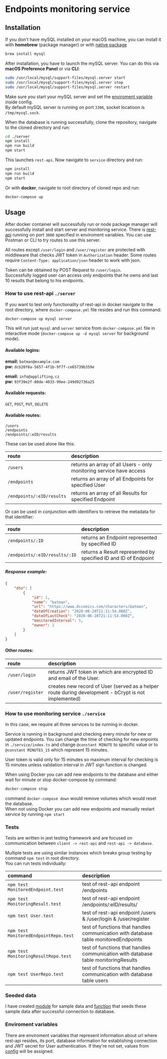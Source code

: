 # Endpoints monitoring service

## Installation

If you don't have mySQL installed on your macOS machine, you can install it with **homebrew** (package manager) or with [native package](https://dev.mysql.com/doc/mysql-osx-excerpt/5.7/en/osx-installation-pkg.html)

```bash
brew install mysql
```

After installation, you have to launch the mySQL server. You can do this via **macOS Preference Panel** or via **CLI**:

```bash
sudo /usr/local/mysql/support-files/mysql.server start
sudo /usr/local/mysql/support-files/mysql.server stop
sudo /usr/local/mysql/support-files/mysql.server restart
```

Make sure you start your mySQL server and set the [enviroment variable](#Enviroment-variables) inside config.\
By default mySQL server is running on port `3306`, socket locatioon is `/tmp/mysql.sock`.

When the database is running successfully, clone the repository, navigate to the cloned directory and run:

```bash
cd ./server
npm install
npm run build
npm start
```

This launches `rest-api`. Now navigate to `service` directory and run:

```bash
npm install
npm run build
npm start
```

Or with **docker**, navigate to root directory of cloned repo and run:

```bash
docker-compose up
```

## Usage

After docker container will successfully run or node package manager will successfully install and start server and monitoring service.
There is [rest-api](http://localhost:3000) running on port `3000` specified in enviroment variables. You can use Postman or CLI to try routes to use this server.

All routes except `/user/login` and `/user/register` are protected with middleware that checks JWT token in `Authorization` header. Some routes require `Content-Type: application/json` header to work with json.

Token can be obtained by POST Request to `/user/login`.\
Successfully logged user can access only endpoints that he owns and last 10 results that belong to his endpoints.

### How to use rest-api `./server`

If you want to test only functionality of rest-api in docker navigate to the root directory, where `docker-compose.yml` file resides and run this command:

```bash
docker-compose up mysql server
```

This will run just `mysql` and `server` service from `docker-compose.yml` file in interactive mode (`docker-compose up -d mysql server` for background mode).

#### Available logins:

**email:** `batman@example.com`\
**pw:** `dcb20f8a-5657-4f1b-9f7f-ce65739b359e`

**email:** `info@applifting.cz`\
**pw:** `93f39e2f-80de-4033-99ee-249d92736a25`

#### Available requests:

`GET`, `POST`, `PUT`, `DELETE`

#### Available routes:

`/users`\
`/endpoints`\
`/endpoints/:eID/results`

These can be used alone like this:

| route                     | description                                                         |
| :------------------------ | :------------------------------------------------------------------ |
| `/users`                  | returns an array of all Users - only monitoring service have access |
| `/endpoints`              | returns an array of all Endpoints for specified User                |
| `/endpoints/:eID/results` | returns an array of all Results for specified Endpoint              |

Or can be used in conjunction with identifiers to retrieve the metadata for that identifier:

| route                         | description                                                     |
| :---------------------------- | :-------------------------------------------------------------- |
| `/endpoints/:ID`              | returns an Endpoint represented by specified ID                 |
| `/endpoints/:eID/results/:ID` | returns a Result represented by specified ID and ID of Endpoint |

##### Response example:

```json
{
    "dto": [
        {
            "id": 1,
            "name": "batman",
            "url": "https://www.dccomics.com/characters/batman",
            "dateOfCreation": "2020-06-28T21:11:54.000Z",
            "dateOfLastCheck": "2020-06-28T21:11:54.000Z",
            "monitoredInterval": 5,
            "owner": 2
        }
    ]
}
```

#### Other routes:

| route            | description                                                                                          |
| :--------------- | :--------------------------------------------------------------------------------------------------- |
| `/user/login`    | returns JWT token in which are encrypted ID and email of the User.                                   |
| `/user/register` | creates new record of User (served as a helper route during development - bCrypt is not implemented) |

### How to use monitoring service `./service`

In this case, we require all three services to be running in docker.

Service is running in background and checking every minute for new or updated endpoints. You can change the time of checking for new enpoints in `./service/index.ts` and change `@constant MINUTE` to specific value or to `@constant MINUTES_15` which represent 15 minutes.

User token is valid only for 15 minutes so maximum interval for checking is 15 minutes unless validation interval in JWT sign function is changed.

When using Docker you can add new endpoints to the database and either wait for minute or stop docker-compose by command:

```bash
docker-compose stop
```

command `docker-compose down` would remove volumes which would reset the database.\
When not using Docker you can add new endpoints and manually restart service by running `npm start`

### Tests

Tests are written in jest testing framework and are focused on communication between `client -> rest-api` and `rest-api -> database`.

Multiple tests are using similar instances which breaks group testing by command `npm test` in root directory.\
You can run tests individually:

| command                               | description                                                                         |
| :------------------------------------ | :---------------------------------------------------------------------------------- |
| `npm test MonitoredEndpoint.test`     | test of rest-api endpoint /endpoints                                                |
| `npm test MonitoringResult.test`      | test of rest-api endpoint /endpoints/:eID/results/                                  |
| `npm test User.test`                  | test of rest-api endpoint /users & /user/login & /user/register                     |
| `npm test MonitoredEndpointRepo.test` | test of functions that handles communication with database table monitoredEndpoints |
| `npm test MonitoringResultRepo.test`  | test of functions that handles communication with database table monitoringResults  |
| `npm test UserRepo.test`              | test of functions that handles communication with database table users              |

### Seeded data

I have created [module](server/src/db/sampleData.ts) for sample data and [function](server/src/db/repos/mysql/seed.ts) that seeds these sample data after successful connection to database.

### Enviroment variables

There are enviroment variables that represent information about url where rest-api resides, its port, database information for establishing connection and JWT secret for User authentication.
If they're not set, values from [config](server/src/config.ts) will be assigned.
